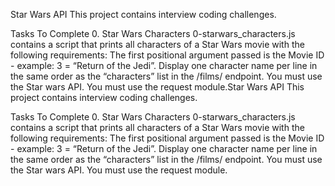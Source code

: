 Star Wars API
This project contains interview coding challenges.

Tasks To Complete
 0. Star Wars Characters
0-starwars_characters.js contains a script that prints all characters of a Star Wars movie with the following requirements:
The first positional argument passed is the Movie ID - example: 3 = “Return of the Jedi”.
Display one character name per line in the same order as the “characters” list in the /films/ endpoint.
You must use the Star wars API.
You must use the request module.Star Wars API
This project contains interview coding challenges.

Tasks To Complete
 0. Star Wars Characters
0-starwars_characters.js contains a script that prints all characters of a Star Wars movie with the following requirements:
The first positional argument passed is the Movie ID - example: 3 = “Return of the Jedi”.
Display one character name per line in the same order as the “characters” list in the /films/ endpoint.
You must use the Star wars API.
You must use the request module.
